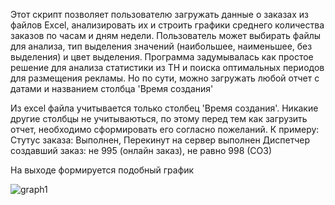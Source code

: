 Этот скрипт позволяет пользователю загружать данные о заказах из файлов Excel, анализировать их и строить графики среднего количества заказов по часам и дням недели. Пользователь может выбирать файлы для анализа, тип выделения значений (наибольшее, наименьшее, без выделения) и цвет выделения.
Программа задумывалась как простое решение для анализа статистики из ТН и поиска оптимальных периодов для размещения рекламы. Но по сути, можно загружать любой отчет с датами и названием столбца 'Время создания'

Из excel файла учитывается только столбец 'Время создания'. Никакие другие столбцы не учитываються, по этому перед тем как загрузить отчет, необходимо сформировать его согласно пожеланий. 
К примеру: 
    Стутус заказа: Выполнен, Перекинут на сервер выполнен
    Диспетчер создавший заказ: не 995 (онлайн заказ), не равно 998 (СОЗ)

На выходе формируется подобный график



![graph1](https://github.com/user-attachments/assets/9c39d0c0-0223-4592-9c87-81a6d26d5de0)
